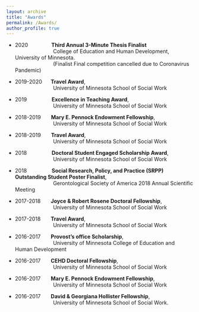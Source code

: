 ```yaml
---
layout: archive
title: "Awards"
permalink: /Awards/
author_profile: true
---
```


* 2020&nbsp;&nbsp;&nbsp;&nbsp;&nbsp;&nbsp;&nbsp;&nbsp;&nbsp;&nbsp;&nbsp;&nbsp;&nbsp;&nbsp;&nbsp;&nbsp;**Third Annual 3-Minute Thesis Finalist**<br>&nbsp;&nbsp;&nbsp;&nbsp;&nbsp;&nbsp;&nbsp;&nbsp;&nbsp;&nbsp;&nbsp;&nbsp;&nbsp;&nbsp;&nbsp;&nbsp;&nbsp;&nbsp;&nbsp;&nbsp;&nbsp;&nbsp;&nbsp;&nbsp;&nbsp; College of Education and Human Development, University of Minnesota. <br>&nbsp;&nbsp;&nbsp;&nbsp;&nbsp;&nbsp;&nbsp;&nbsp;&nbsp;&nbsp;&nbsp;&nbsp;&nbsp;&nbsp;&nbsp;&nbsp;&nbsp;&nbsp;&nbsp;&nbsp;&nbsp;&nbsp;&nbsp;&nbsp;&nbsp; (Finalist Final competition cancelled due to Coronavirus Pandemic)

* 2019-2020 &nbsp;&nbsp;&nbsp;&nbsp;&nbsp;**Travel Award**, <br>&nbsp;&nbsp;&nbsp;&nbsp;&nbsp;&nbsp; &nbsp;&nbsp;&nbsp;&nbsp;&nbsp; &nbsp;&nbsp;&nbsp;&nbsp;&nbsp;&nbsp;&nbsp;&nbsp;&nbsp;&nbsp;&nbsp;&nbsp; University of Minnesota School of Social Work 

* 2019 &nbsp;&nbsp;&nbsp;&nbsp;&nbsp;&nbsp;&nbsp;&nbsp;&nbsp;&nbsp;&nbsp;&nbsp;&nbsp;&nbsp;&nbsp;&nbsp;**Excellence in Teaching Award**, <br>&nbsp;&nbsp;&nbsp;&nbsp;&nbsp;&nbsp;&nbsp;&nbsp;&nbsp;&nbsp;&nbsp;&nbsp;&nbsp;&nbsp;&nbsp;&nbsp;&nbsp;&nbsp;&nbsp;&nbsp;&nbsp;&nbsp;&nbsp;&nbsp;&nbsp; University of Minnesota School of Social Work

* 2018-2019 &nbsp;&nbsp;&nbsp;&nbsp;&nbsp; **Mary E. Pennock Endowment Fellowship**, <br>&nbsp;&nbsp;&nbsp;&nbsp;&nbsp;&nbsp; &nbsp;&nbsp;&nbsp;&nbsp;&nbsp; &nbsp;&nbsp;&nbsp;&nbsp;&nbsp;&nbsp;&nbsp;&nbsp;&nbsp;&nbsp;&nbsp;&nbsp; University of Minnesota School of Social Work

* 2018-2019 &nbsp;&nbsp;&nbsp;&nbsp;&nbsp; **Travel Award**, <br>&nbsp;&nbsp;&nbsp;&nbsp;&nbsp;&nbsp; &nbsp;&nbsp;&nbsp;&nbsp;&nbsp; &nbsp;&nbsp;&nbsp;&nbsp;&nbsp;&nbsp;&nbsp;&nbsp;&nbsp;&nbsp;&nbsp;&nbsp; University of Minnesota School of Social Work 

* 2018 &nbsp;&nbsp;&nbsp;&nbsp;&nbsp;&nbsp;&nbsp;&nbsp;&nbsp;&nbsp;&nbsp;&nbsp;&nbsp;&nbsp;&nbsp;&nbsp;**Doctoral Student Engaged Scholarship Award**, <br>&nbsp;&nbsp;&nbsp;&nbsp;&nbsp;&nbsp;&nbsp;&nbsp;&nbsp;&nbsp;&nbsp;&nbsp;&nbsp;&nbsp;&nbsp;&nbsp;&nbsp;&nbsp;&nbsp;&nbsp;&nbsp;&nbsp;&nbsp;&nbsp;&nbsp; University of Minnesota School of Social Work

* 2018 &nbsp;&nbsp;&nbsp;&nbsp;&nbsp;&nbsp;&nbsp;&nbsp;&nbsp;&nbsp;&nbsp;&nbsp;&nbsp;&nbsp;&nbsp;&nbsp;**Social Research, Policy, and Practice (SRPP) Outstanding Student Poster Finalist**, <br>&nbsp;&nbsp;&nbsp;&nbsp;&nbsp;&nbsp;&nbsp;&nbsp;&nbsp;&nbsp;&nbsp;&nbsp;&nbsp;&nbsp;&nbsp;&nbsp;&nbsp;&nbsp;&nbsp;&nbsp;&nbsp;&nbsp;&nbsp;&nbsp;&nbsp; Gerontological Society of America 2018 Annual Scientific Meeting

* 2017-2018 &nbsp;&nbsp;&nbsp;&nbsp;&nbsp; **Joyce & Robert Rosene Doctoral Fellowship**, <br>&nbsp;&nbsp;&nbsp;&nbsp;&nbsp;&nbsp; &nbsp;&nbsp;&nbsp;&nbsp;&nbsp; &nbsp;&nbsp;&nbsp;&nbsp;&nbsp;&nbsp;&nbsp;&nbsp;&nbsp;&nbsp;&nbsp;&nbsp; University of Minnesota School of Social Work

* 2017-2018 &nbsp;&nbsp;&nbsp;&nbsp;&nbsp; **Travel Award**, <br>&nbsp;&nbsp;&nbsp;&nbsp;&nbsp;&nbsp; &nbsp;&nbsp;&nbsp;&nbsp;&nbsp; &nbsp;&nbsp;&nbsp;&nbsp;&nbsp;&nbsp;&nbsp;&nbsp;&nbsp;&nbsp;&nbsp;&nbsp; University of Minnesota School of Social Work

* 2016-2017 &nbsp;&nbsp;&nbsp;&nbsp;&nbsp; **Provost’s office Scholarship**, <br>&nbsp;&nbsp;&nbsp;&nbsp;&nbsp;&nbsp; &nbsp;&nbsp;&nbsp;&nbsp;&nbsp; &nbsp;&nbsp;&nbsp;&nbsp;&nbsp;&nbsp;&nbsp;&nbsp;&nbsp;&nbsp;&nbsp;&nbsp; University of Minnesota College of Education and Human Development

* 2016-2017 &nbsp;&nbsp;&nbsp;&nbsp;&nbsp; **CEHD Doctoral Fellowship**, <br>&nbsp;&nbsp;&nbsp;&nbsp;&nbsp;&nbsp; &nbsp;&nbsp;&nbsp;&nbsp;&nbsp; &nbsp;&nbsp;&nbsp;&nbsp;&nbsp;&nbsp;&nbsp;&nbsp;&nbsp;&nbsp;&nbsp;&nbsp; University of Minnesota School of Social Work

* 2016-2017 &nbsp;&nbsp;&nbsp;&nbsp;&nbsp; **Mary E. Pennock Endowment Fellowship**, <br>&nbsp;&nbsp;&nbsp;&nbsp;&nbsp;&nbsp; &nbsp;&nbsp;&nbsp;&nbsp;&nbsp; &nbsp;&nbsp;&nbsp;&nbsp;&nbsp;&nbsp;&nbsp;&nbsp;&nbsp;&nbsp;&nbsp;&nbsp; University of Minnesota School of Social Work

* 2016-2017 &nbsp;&nbsp;&nbsp;&nbsp;&nbsp; **David & Georgiana Hollister Fellowship**, <br>&nbsp;&nbsp;&nbsp;&nbsp;&nbsp;&nbsp; &nbsp;&nbsp;&nbsp;&nbsp;&nbsp; &nbsp;&nbsp;&nbsp;&nbsp;&nbsp;&nbsp;&nbsp;&nbsp;&nbsp;&nbsp;&nbsp;&nbsp; University of Minnesota School of Social Work.

